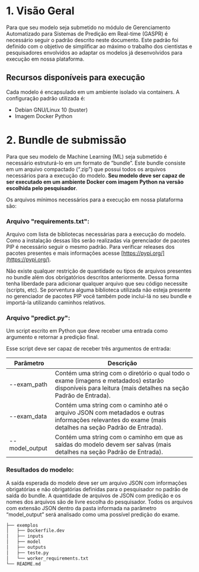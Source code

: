 # 1. Visão Geral

Para que seu modelo seja submetido no módulo de Gerenciamento Automatizado para Sistemas de Predição em Real-time (GASPR) é necessário seguir o padrão descrito neste documento. Este padrão foi definido com o objetivo de simplificar ao máximo o trabalho dos cientistas e pesquisadores envolvidos ao adaptar os modelos já desenvolvidos para execução em nossa plataforma.

## Recursos disponíveis para execução
    
Cada modelo é encapsulado em um ambiente isolado via containers. A configuração padrão utilizada é:

- Debian GNU/Linux 10 (buster)
- Imagem Docker Python

# 2. Bundle de submissão
    
Para que seu modelo de Machine Learning (ML) seja submetido é necessário estruturá-lo em um formato de “bundle”. Este bundle consiste em um arquivo compactado (“.zip”) que possui todos os arquivos necessários para a execução do modelo. **Seu modelo deve ser capaz de ser executado em um ambiente Docker com imagem Python na versão escolhida pelo pesquisador**.

Os arquivos mínimos necessários para a execução em nossa plataforma são:

### Arquivo "requirements.txt":
    

Arquivo com lista de bibliotecas necessárias para a execução do modelo. Como a instalação dessas libs serão realizadas via gerenciador de pacotes PIP é necessário seguir o mesmo padrão. Para verificar releases dos pacotes presentes e mais informações acesse [https://pypi.org/](https://pypi.org/).

Não existe qualquer restrição de quantidade ou tipos de arquivos presentes no bundle além dos obrigatórios descritos anteriormente. Dessa forma tenha liberdade para adicionar qualquer arquivo que seu código necessite (scripts, etc). Se porventura alguma biblioteca utilizada não esteja presente no gerenciador de pacotes PIP você também pode inclui-lá no seu bundle e importá-la utilizando caminhos relativos.

### Arquivo "predict.py":

Um script escrito em Python que deve receber uma entrada como argumento e retornar a predição final.

Esse script deve ser capaz de receber três argumentos de entrada:

|Parâmetro|Descrição|
|--|--|
|--exam_path|Contém uma string com o diretório o qual todo o exame (imagens e metadados) estarão disponíveis para leitura (mais detalhes na seção Padrão de Entrada).|
|--exam_data|Contém uma string com o caminho até o arquivo JSON com metadados e outras informações relevantes do exame (mais detalhes na seção Padrão de Entrada).|
|--model_output|Contém uma string com o caminho em que as saídas do modelo devem ser salvas (mais detalhes na seção Padrão de Entrada).|

### Resultados do modelo:

A saída esperada do modelo deve ser um arquivo JSON com informações obrigatórias e não obrigatórias definidas para o pesquisador no padrão de saída do bundle. A quantidade de arquivos de JSON com predição e os nomes dos arquivos são de livre escolha do pesquisador. Todos os arquivos com extensão JSON dentro da pasta informada na parâmetro “model_output” será analisado como uma possível predição do exame.

```sh
├── exemplos
│   ├── Dockerfile.dev
│   ├── inputs
│   ├── model
│   ├── outputs
│   ├── teste.py
│   └── worker_requirements.txt
└── README.md
```
